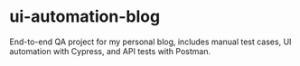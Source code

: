 # ui-automation-blog
End-to-end QA project for my personal blog, includes manual test cases, UI automation with Cypress, and API tests with Postman.
